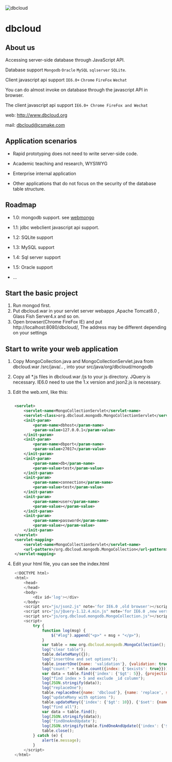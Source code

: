 ![dbcloud](https://avatars1.githubusercontent.com/u/17017373?s=460&v=4)

# dbcloud

## About us

Accessing server-side database through JavaScript API.

Database support `Mongodb` `Oracle` `MySQL` `sqlserver` `SQLite`. 

Client javascript api support `IE6.0+` `Chrome` `FireFox` `Wechat`

You can do almost invoke on database through the javascript API in browser.

The client javascript api support `IE6.0+ Chrome FireFox and Wechat`

web: http://www.dbcloud.org

mail: dbcloud@csmake.com

## Application scenarios

* Rapid prototyping does not need to write server-side code.

* Academic teaching and research, WYSIWYG

* Enterprise internal application

* Other applications that do not focus on the security of the database table structure.

## Roadmap

* 1.0: mongodb support. see [webmongo](https://github.com/csmake/webmongo)

* 1.1: jdbc webclient javascript api support.

* 1.2: SQLite support

* 1.3: MySQL support

* 1.4: Sql server support

* 1.5: Oracle support

* ...

## Start the basic project 

1. Run mongod first. 
2. Put dbcloud.war in your servlet server webapps ,Apache Tomcat8.0 , Glass Fish Server4.x and so on.
3. Open browser(Chrome FireFox IE) and put http://localhost:8080/dbcloud/, The address may be different depending on your settings

## Start to write your web application

1. Copy MongoCollection.java and MongoCollectionServlet.java from dbcloud.war /src/java/.. , into your src/java/org/dbcloud/mongodb

2. Copy all *.js files in dbcloud.war /js to your js directory. JQuery is necessary. IE6.0 need to use the 1.x version and json2.js is necessary.

3. Edit the web.xml, like this:

```xml

    <servlet>
        <servlet-name>MongoCollectionServlet</servlet-name>
        <servlet-class>org.dbcloud.mongodb.MongoCollectionServlet</servlet-class>
        <init-param>
            <param-name>dbhost</param-name>
            <param-value>127.0.0.1</param-value>
        </init-param>
        <init-param>
            <param-name>dbport</param-name>
            <param-value>27017</param-value>
        </init-param> 
        <init-param>
            <param-name>db</param-name>
            <param-value>test</param-value>
        </init-param>
        <init-param>
            <param-name>connection</param-name>
            <param-value>test</param-value>
        </init-param>
        <init-param>
            <param-name>user</param-name>
            <param-value></param-value>
        </init-param>
        <init-param>
            <param-name>password</param-name>
            <param-value></param-value>
        </init-param> 
    </servlet>
    <servlet-mapping>
        <servlet-name>MongoCollectionServlet</servlet-name>
        <url-pattern>/org.dbcloud.mongodb.MongoCollection</url-pattern>
    </servlet-mapping> 
```
4. Edit your html file, you can see the index.html 

```javascript
	﻿<!DOCTYPE html>
	<html>
		<head>
		</head>
		<body>
			<div id='log'></div>
		</body>
		<script src="js/json2.js" note='for IE6.0 ,old browser'></script>
		<script src="js/jQuery-1.12.4.min.js" note='for IE6.0 ,new version can use JQuery 2.x'></script>
		<script src="js/org.dbcloud.mongodb.MongoCollection.js"></script>
		<script>
			try {
				function log(msg) {
					$("#log").append("<p>" + msg + "</p>");
				}
				var table = new org.dbcloud.mongodb.MongoCollection();
				log("clear table");
				table.deleteMany({});
				log("insertOne and set options");
				table.insertOne({name: 'validation'}, {validation: true});
				log("count:" + table.count({index: {'$exists': true}}));
				var data = table.find({'index': {'$gt': 5}}, {projection: {'_id': 0}});
				log("find index > 5 and exclude _id column");
				log(JSON.stringify(data));
				log("replaceOne");
				table.replaceOne({name: 'dbcloud'}, {name: 'replace', status: 0});
				log("updateMany with options ");
				table.updateMany({'index': {'$gt': 10}}, {'$set': {name: 'updateMany', status: 100, index: 100}}, {upsert: true, validation: false});
				log("find all");
				var data = table.find();
				log(JSON.stringify(data));
				log('findOneAndUpdate');
				log(JSON.stringify(table.findOneAndUpdate({'index': {'$gt': 10}}, {'$set': {name: 'findOneAndUpdate'}, '$inc': {index: -1}})));
				table.close();
			} catch (e) {
				alert(e.message);
			}
		</script>
	</html>
```

